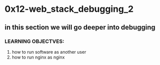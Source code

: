 # 0x12-web_stack_debugging_2
## in this section we will go deeper into debugging
### LEARNING OBJECTVES:
1. how to run software as another user
2. how to run nginx as nginx